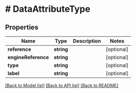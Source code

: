 # # DataAttributeType

## Properties

Name | Type | Description | Notes
------------ | ------------- | ------------- | -------------
**reference** | **string** |  | [optional]
**engineReference** | **string** |  | [optional]
**type** | **string** |  | [optional]
**label** | **string** |  | [optional]

[[Back to Model list]](../../README.md#models) [[Back to API list]](../../README.md#endpoints) [[Back to README]](../../README.md)
